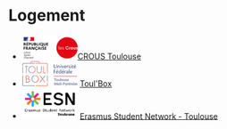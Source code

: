 
# Logement

* <img src="https://github.com/upssitech/liens/blob/main/logos/CROUS.png" width=100>[CROUS Toulouse](https://www.crous-toulouse.fr)
* <img src="https://github.com/upssitech/liens/blob/main/logos/toulbox.png" width=100> [Toul'Box](https://toulbox.univ-toulouse.fr)
* <img src="https://github.com/upssitech/liens/blob/main/logos/ESN_Toulouse.png" width=100> [Erasmus Student Network - Toulouse](https://esntoulouse.fr/fr)
